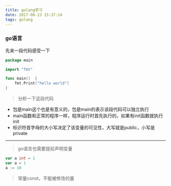 ```yaml
---
title: golang学习
date: 2017-06-23 15:37:14
tags: golang
---
```

### go语言
先来一段代码感受一下
```go
package main

import "fmt"

func main()  {
	fmt.Print("hello world")
}
```
> 分析一下这段代码
*  包是main这个也是有意义的，包是main的表示该段代码可以独立执行
*  main函数和正常的程序一样，程序运行时首先执行的，如果有init函数就执行init
*  标识符首字母的大小写决定了该变量的可见性，大写就是public，小写是private
***
> go语言也需要提前声明变量

```go
var a int = 1
var a = 1
a := 10
```
> 常量const，不能被修改的量